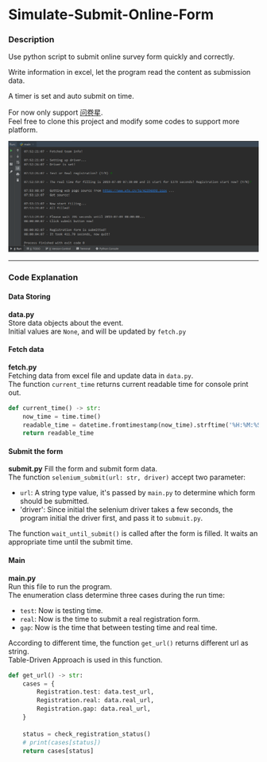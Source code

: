 # Simulate-Submit-Online-Form

### Description

Use python script to submit online survey form quickly and correctly.  

Write information in excel, let the program read the content as submission data.  

A timer is set and auto submit on time.  

For now only support [问卷星](https://www.wjx.cn).  
Feel free to clone this project and modify some codes to support more platform.  

![run](/web/run-result.png)

***

### Code Explanation  

#### Data Storing 
**data.py**  
Store data objects about the event.  
Initial values are `None`, and will be updated by `fetch.py`

#### Fetch data
**fetch.py**  
Fetching data from excel file and update data in `data.py`.  
The function `current_time` returns current readable time for console print out.  
```python
def current_time() -> str:
    now_time = time.time()
    readable_time = datetime.fromtimestamp(now_time).strftime('%H:%M:%S:%m - ')
    return readable_time
```
  
#### Submit the form
**submit.py**
Fill the form and submit form data.  
The function `selenium_submit(url: str, driver)` accept two parameter:  
* `url`: A string type value, it's passed by `main.py` to determine which form should be submitted.
* 'driver':  Since initial the selenium driver takes a few seconds, the program initial the driver first, and pass it to `submuit.py`.  

The function `wait_until_submit()` is called after the form is filled. It waits an appropriate time until the submit time.

#### Main
**main.py**  
Run this file to run the program.  
The enumeration class determine three cases during the run time:
* `test`: Now is testing time.
* `real`: Now is the time to submit a real registration form.
* `gap`: Now is the time that between testing time and real time.  

According to different time, the function `get_url()` returns different url as string.  
Table-Driven Approach is used in this function.
```python
def get_url() -> str:
    cases = {
        Registration.test: data.test_url,
        Registration.real: data.real_url,
        Registration.gap: data.real_url,
    }

    status = check_registration_status()
    # print(cases[status])
    return cases[status]
```
  


